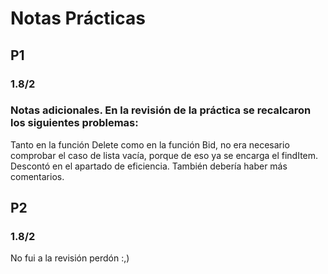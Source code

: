 # Notas Prácticas
## P1
### 1.8/2
### Notas adicionales. En la revisión de la práctica se recalcaron los siguientes problemas: 
Tanto en la función Delete como en la función Bid, no era necesario comprobar el caso de lista vacía, porque de eso ya se encarga el findItem. Descontó en el apartado de eficiencia. También debería haber más comentarios.

## P2
### 1.8/2
No fui a la revisión perdón :,)

